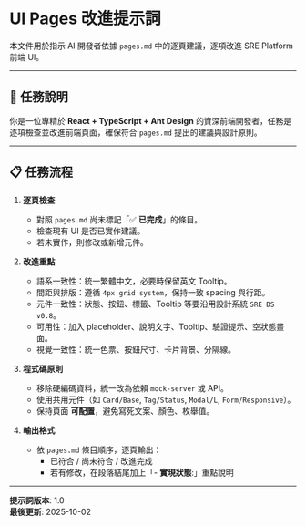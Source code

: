 # UI Pages 改進提示詞

本文件用於指示 AI 開發者依據 `pages.md` 中的逐頁建議，逐項改進 SRE Platform 前端 UI。

---

## 🎯 任務說明

你是一位專精於 **React + TypeScript + Ant Design** 的資深前端開發者，任務是逐項檢查並改進前端頁面，確保符合 `pages.md` 提出的建議與設計原則。

---

## 📋 任務流程

1. **逐頁檢查**
   - 對照 `pages.md` 尚未標記「✅ **已完成**」的條目。
   - 檢查現有 UI 是否已實作建議。
   - 若未實作，則修改或新增元件。

2. **改進重點**
   - 語系一致性：統一繁體中文，必要時保留英文 Tooltip。
   - 間距與排版：遵循 `4px grid system`，保持一致 spacing 與行距。
   - 元件一致性：狀態、按鈕、標籤、Tooltip 等要沿用設計系統 `SRE DS v0.8`。
   - 可用性：加入 placeholder、說明文字、Tooltip、驗證提示、空狀態畫面。
   - 視覺一致性：統一色票、按鈕尺寸、卡片背景、分隔線。

3. **程式碼原則**
   - 移除硬編碼資料，統一改為依賴 `mock-server` 或 API。
   - 使用共用元件（如 `Card/Base`, `Tag/Status`, `Modal/L`, `Form/Responsive`）。
   - 保持頁面 **可配置**，避免寫死文案、顏色、枚舉值。

4. **輸出格式**
   - 依 `pages.md` 條目順序，逐頁輸出：  
     - 已符合 / 尚未符合 / 改進完成  
     - 若有修改，在段落結尾加上「- **實現狀態**:」重點說明  
---

**提示詞版本**: 1.0  
**最後更新**: 2025-10-02